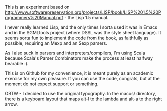 This is an experiment based on
http://www.softwarepreservation.org/projects/LISP/book/LISP%201.5%20Programmers%20Manual.pdf - the Lisp 1.5 manual.

I never really learned Lisp, and the only times I sorta used it was
in Emacs and in the SGMLtools project (where DSSL was the style
sheet language). It seems sorta fun to implement the code from the
book, as faithfully as possible, requiring an Mexp and an Sexp
parsers.

As I also suck in parsers and interpreters/compilers, I'm using
Scala because Scala's Parser Combinators make the process at least
halfway bearable :).

This is on Github for my convenience, it is meant purely as an
academic exercise for my own pleasure. If you can use the code,
congrats, but at the moment do not expect support or something.

OBTW - I decided to use the original typography. In the macos/ directory,
there is a keyboard layout that maps alt-l to the lambda and alt-a to the
right arrow. 

